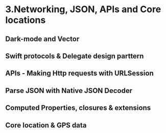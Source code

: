# 3.Networking, JSON, APIs and Core locations

## Dark-mode and Vector 

## Swift protocols & Delegate design parttern

## APIs - Making Http requests with URLSession

## Parse JSON with Native JSON Decoder

## Computed Properties, closures & extensions

## Core location & GPS data
